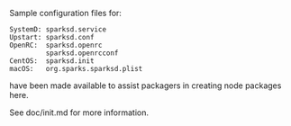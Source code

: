 Sample configuration files for:
```
SystemD: sparksd.service
Upstart: sparksd.conf
OpenRC:  sparksd.openrc
         sparksd.openrcconf
CentOS:  sparksd.init
macOS:   org.sparks.sparksd.plist
```
have been made available to assist packagers in creating node packages here.

See doc/init.md for more information.

